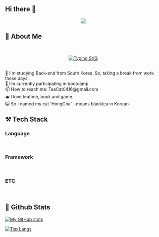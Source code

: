 ## Hi there 👋

<!--
**TeaT-Develop/TeaT-Develop* is a ✨ _special_ ✨ repository because its `README.md` (this file) appears on your GitHub profile.

Here are some ideas to get you started:

- 🔭 I'm taking a break from work these days.
- 🌱 I’m currently learning back-end Programming in bootcamp now.
- I want to be a Developer who is thinking about the user's position.
- 🤔 I’m looking for help with ...
- 💬 Ask me about ...
- 📫 How to reach me: TeaCat0416@gmail.com
- 😄 Pronouns: ...
- ⚡ Fun fact: ...
-->

<div align="center">
  <!--Header-->
  <img src="https://capsule-render.vercel.app/api?type=cylinder&color=auto&height=300&section=header&text=(●'◡'●)-nl-Good%20to%20see%20you.&fontSize=80" />
</div>


</div>

<div>
  <!--Body-->
  
  ## 🍵 About Me <br/>
  <br/>
  <p align="center">
<a href="https://github.com/TeaT-Develop/TeaT-Develop"><img src="https://readme-typing-svg.demolab.com?font=Noto+Sans&weight=700&pause=500&color=FFA8A8&center=true&vCenter=true&multiline=true&repeat=false&width=800&height=70&lines=Hello!+I'm+TeaCat.+%2F+TeaCa+for+short.;I+aim+to+become+a+Full-stack+Engineer+who+is+thinking+about+the+user's+position." alt="Typing SVG" /></a>
    </p>
    <br/>
    🔭 I'm studying Back-end from South Korea. So, taking a break from work these days. <br/> 
    🌱 I’m currently participating in bootcamp.   <br/>
    📫 How to reach me: TeaCat0416@gmail.com   <br/>
    🫖 I love teatime, book and game.   <br/>
    😺 So I named my cat 'HongCha'. -means blacktea in Korean-
  <br/>
  
  ## ⚒️ Tech Stack
  ### Language
  <!--언어
  <!--Python
  <img src="https://img.shields.io/badge/Python-3776AB?style=flat-square&logo=Python&logoColor=white"/>
  <!--JavaScript
  <img src="https://img.shields.io/badge/JavaScript-F7DF1E?style=flat-square&logo=JavaScript&logoColor=white"/>
  <!--HTML5
  <img src="https://img.shields.io/badge/HTML5-E34F26?style=flat-square&logo=HTML5&logoColor=white"/>
  <!--CSS
  <img src="https://img.shields.io/badge/CSS3-1572B6?style=flat-square&logo=CSS3&logoColor=white"/>
  -->
  <br/>
  
  ### Framework
  <!--프레임워크
  <!--Flask
  <img src="https://img.shields.io/badge/Flask-000000?style=flat-square&logo=Flask&logoColor=white"/>
  <!--Django
  <img src="https://img.shields.io/badge/Django-092E20?style=flat-square&logo=Django&logoColor=white"/>
  -->
  <br/>

  
  ### ETC
  <!--그 외
  <!--Amazon AWS 오류 (링크삭제된듯함)
  <img src="https://img.shields.io/badge/Amazon AWS-232F3E?style=flat-square&logo=Amazon AWS&logoColor=white"/>
  <!--MySQL
  <img src="https://img.shields.io/badge/MySQL-4479A1?style=flat-square&logo=MySQL&logoColor=white"/>
  -->
  
  <br/>
  
  ## 🤔 Github Stats
 
[![My GitHub stats](https://github-readme-stats.vercel.app/api?username=Teat-Develop)](https://github.com/anuraghazra/github-readme-stats)
 
 [![Top Langs](https://github-readme-stats.vercel.app/api/top-langs/?username=TeaT-Develop)](https://github.com/anuraghazra/github-readme-stats)


<!--
** ** is a ✨ _special_ ✨ repository because its `README.md` (this file) appears on your GitHub profile.

Here are some ideas to get you started:
- Hi there 👋
- 🔭 I’m currently working on ...
- 🌱 I’m currently learning ...
- 👯 I’m looking to collaborate on ...
- 🤔 I’m looking for help with ...
- 💬 Ask me about ...
- 📫 How to reach me: ...
- 😄 Pronouns: ...
- ⚡ Fun fact: ...
-->
